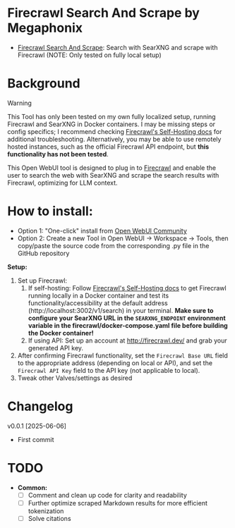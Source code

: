 # Firecrawl Search And Scrape by Megaphonix

* [Firecrawl Search And Scrape](https://openwebui.com/t/megaphonix/firecrawl_search_and_scrape): Search with SearXNG and scrape with Firecrawl (NOTE: Only tested on fully local setup)

# Background

> [!WARNING]
> This Tool has only been tested on my own fully localized setup, running Firecrawl and SearXNG in Docker containers. I may be missing steps or config specifics; I recommend checking [Firecrawl's Self-Hosting docs](https://docs.firecrawl.dev/contributing/self-host) for additional troubleshooting.
> Alternatively, you may be able to use remotely hosted instances, such as the official Firecrawl API endpoint, but **this functionality has not been tested**.

This Open WebUI tool is designed to plug in to [Firecrawl](https://www.firecrawl.dev) and enable the user to search the web with SearXNG and scrape the search results with Firecrawl, optimizing for LLM context.

# How to install:

* Option 1: "One-click" install from [Open WebUI Community](https://openwebui.com/u/megaphonix)
* Option 2: Create a new Tool in Open WebUI -> Workspace -> Tools, then copy/paste the source code from the corresponding .py file in the GitHub repository

**Setup:**
1. Set up Firecrawl:
    1. If self-hosting: Follow [Firecrawl's Self-Hosting docs](https://docs.firecrawl.dev/contributing/self-host) to get Firecrawl running locally in a Docker container and test its functionality/accessibility at the default address (http://localhost:3002/v1/search) in your terminal. **Make sure to configure your SearXNG URL in the `SEARXNG_ENDPOINT` environment variable in the firecrawl/docker-compose.yaml file before building the Docker container!**
    2. If using API: Set up an account at http://firecrawl.dev/ and grab your generated API key.
2. After confirming Firecrawl functionality, set the `Firecrawl Base URL` field to the appropriate address (depending on local or API), and set the `Firecrawl API Key` field to the API key (not applicable to local).
3. Tweak other Valves/settings as desired

# Changelog

v0.0.1 [2025-06-06]
* First commit

# TODO

* **Common:**
  - [ ] Comment and clean up code for clarity and readability
  - [ ] Further optimize scraped Markdown results for more efficient tokenization
  - [ ] Solve citations